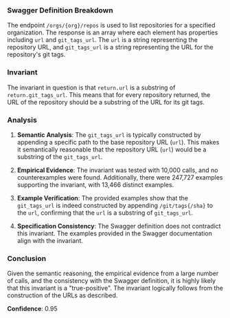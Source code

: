 ### Swagger Definition Breakdown
The endpoint `/orgs/{org}/repos` is used to list repositories for a specified organization. The response is an array where each element has properties including `url` and `git_tags_url`. The `url` is a string representing the repository URL, and `git_tags_url` is a string representing the URL for the repository's git tags.

### Invariant
The invariant in question is that `return.url` is a substring of `return.git_tags_url`. This means that for every repository returned, the URL of the repository should be a substring of the URL for its git tags.

### Analysis
1. **Semantic Analysis**: The `git_tags_url` is typically constructed by appending a specific path to the base repository URL (`url`). This makes it semantically reasonable that the repository URL (`url`) would be a substring of the `git_tags_url`.

2. **Empirical Evidence**: The invariant was tested with 10,000 calls, and no counterexamples were found. Additionally, there were 247,727 examples supporting the invariant, with 13,466 distinct examples.

3. **Example Verification**: The provided examples show that the `git_tags_url` is indeed constructed by appending `/git/tags{/sha}` to the `url`, confirming that the `url` is a substring of `git_tags_url`.

4. **Specification Consistency**: The Swagger definition does not contradict this invariant. The examples provided in the Swagger documentation align with the invariant.

### Conclusion
Given the semantic reasoning, the empirical evidence from a large number of calls, and the consistency with the Swagger definition, it is highly likely that this invariant is a "true-positive". The invariant logically follows from the construction of the URLs as described.

**Confidence**: 0.95
